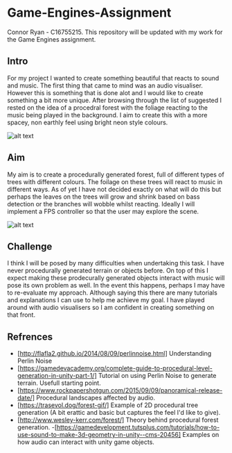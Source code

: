 # Game-Engines-Assignment
Connor Ryan - C16755215. This repository will be updated with my work for the Game Engines assignment. 

## Intro

For my project I wanted to create something beautiful that reacts to sound and music. The first thing that came to mind was an audio visualiser. However this is something that is done alot and I would like to create something a bit more unique.
After browsing through the list of suggested I rested on the idea of a procedral forest with the foliage reacting to the music being played in the background. I aim to create this with a more spacey, non earthly feel using bright neon style colours.

![alt text](https://i2.wp.com/bigpicturequestions.com/wp-content/uploads/2014/10/colourwheelrtree1_on_black.gif)

## Aim 

My aim is to create a procedurally generated forest, full of different types of trees with different colours. The foilage on these trees will react to music in different ways. As of yet I have not decided exactly on what will do this but perhaps the leaves on the trees will grow and shrink based on bass detection or the branches will wobble whilst reacting. Ideally I will implement a FPS controller so that the user may explore the scene.

![alt text](https://static1.squarespace.com/static/593475be03596eae57d6240c/593db7ab725e259338253a2c/5950615f15d5dbd569659b46/1498440405238/Rainbow.png?format=2500w)

## Challenge

I think I will be posed by many difficulties when undertaking this task. I have never procedurally generated terrain or objects before. On top of this I expect making these prodecurally generated objects interact with music will pose its own problem as well. In the event this happens, perhaps I may have to re-evaluate my approach. Although saying this there are many tutorials and explanations I can use to help me achieve my goal. I have played around with audio visualisers so I am confident in creating something on that front.

## Refrences


- [http://flafla2.github.io/2014/08/09/perlinnoise.html] Understanding Perlin Noise
- [https://gamedevacademy.org/complete-guide-to-procedural-level-generation-in-unity-part-1/] Tutorial on using Perlin Noise to generate terrain. Usefull starting point.
- [https://www.rockpapershotgun.com/2015/09/09/panoramical-release-date/] Procedural landscapes affected by audio.
- [https://trasevol.dog/forest-gif/] Example of 2D procedural tree generation (A bit erattic and basic but captures the feel I'd like to give).
- [http://www.wesley-kerr.com/forest/] Theory behind procedural forest generation.
-[https://gamedevelopment.tutsplus.com/tutorials/how-to-use-sound-to-make-3d-geometry-in-unity--cms-20456] Examples on how audio can interact with unity game objects.
